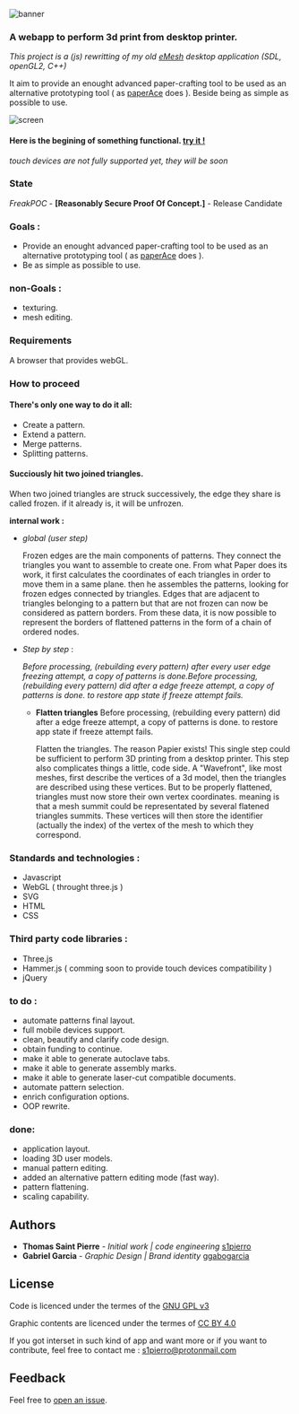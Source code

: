 ![banner](https://github.com/s1pierro/Papier/blob/master/img/papier-banner.svg "Papier banner")

### A webapp to perform 3d print from desktop printer.
_This project is a (js) rewritting of my old [eMesh](https://www.youtube.com/watch?v=Rcpjqd3NSTE "eMesh") desktop application (SDL, openGL2, C++)_

 It aim to provide an enought advanced paper-crafting tool to be used as an alternative prototyping tool ( as [paperAce](https://github.com/s1pierro/paperAce "paperAce") does ). Beside being as simple as possible to use.

![screen](https://github.com/s1pierro/Papier/blob/master/img/papier-screen-shadow.png "Papier screenshot")


#### Here is the begining of something functional. [try it !](https://s1pierro.github.io/Papier/)
_touch devices are not fully supported yet, they will be soon_

### State

_FreakPOC_ - **\[Reasonably Secure Proof Of Concept.\]** - Release Candidate


### Goals :

 - Provide an enought advanced paper-crafting tool to be used as an alternative prototyping tool ( as [paperAce](https://plus.google.com/photos/118368888481050824788/album/6366533843773096817/6366533840814789570?authkey=CIr985KLmqXwTA "paperAce") does ).
 - Be as simple as possible to use.

### non-Goals :

 - texturing.
 - mesh editing.
 
###  Requirements

A browser that provides webGL.

###  How to proceed
#### There's only one way to do it all:
 - Create a pattern.
 - Extend a pattern.
 - Merge patterns.
 - Splitting patterns.
 
#### Succiously hit two joined triangles.

When two joined triangles are struck successively, the edge they share is called frozen. if it already is, it will be unfrozen.

**internal work :**

 - _global (user step)_
 
    Frozen edges are the main components of patterns. They connect the triangles you want to assemble to create one.  From what Paper does its work, it first calculates the coordinates of each triangles in order to move them in a same plane. then he assembles the patterns, looking for frozen edges connected by triangles. Edges that are adjacent to triangles belonging to a pattern but that are not frozen can now be considered as pattern borders. From these data, it is now possible to represent the borders of flattened patterns in the form of a chain of ordered nodes. 

 - _Step by step_ :
 
      _Before processing, (rebuilding every pattern) after every user edge freezing attempt, a copy of patterns is done.Before processing, (rebuilding every pattern)  did after a edge freeze attempt, a copy of patterns is done. to restore app state if freeze attempt fails._
    
   - **Flatten triangles**
      Before processing, (rebuilding every pattern)  did after a edge freeze attempt, a copy of patterns is done. to restore app state if freeze attempt fails.

      Flatten the triangles. The reason Papier exists! This single step could be sufficient to perform 3D printing from a desktop printer. This step also complicates things a little, code side. A "Wavefront", like most meshes, first describe the vertices of a 3d model, then the triangles are described using these vertices. But to be properly flattened, triangles must now store their own vertex coordinates. meaning is that a mesh summit could be representated by several flatened triangles summits. These vertices will then store the identifier (actually the index) of the vertex of the mesh to which they correspond. 
       



### Standards and technologies :

 - Javascript
 - WebGL ( throught three.js )
 - SVG
 - HTML
 - CSS


### Third party code libraries :

 - Three.js
 - Hammer.js ( comming soon to provide touch devices compatibility )
 - jQuery
 
### to do :

 - automate patterns final layout.
 - full mobile devices support.
 - clean, beautify and clarify code design.
 - obtain funding to continue.
 - make it able to generate autoclave tabs.
 - make it able to generate assembly marks.
 - make it able to generate laser-cut compatible documents.
 - automate pattern selection.
 - enrich configuration options.
 - OOP rewrite.

### done:

 - application layout.
 - loading 3D user models.
 - manual pattern editing.
 - added an alternative pattern editing mode (fast way).
 - pattern flattening.
 - scaling capability.
 
 
## Authors

* **Thomas Saint Pierre** - *Initial work | code engineering* [s1pierro](https://github.com/s1pierro "s1pierro")
* **Gabriel Garcia** - *Graphic Design | Brand identity* [ggabogarcia](https://github.com/ggabogarcia "ggabogarcia")


## License
Code is licenced under the termes of the <a href="LICENSE.md">GNU GPL v3</a>

Graphic contents are licenced under the termes of <a href="https://creativecommons.org/licenses/by/4.0/">CC BY 4.0</a>

 
If you got interset in such kind of app and want more or if you want to contribute, feel free to contact me : s1pierro@protonmail.com

## Feedback
Feel free to [open an issue](https://github.com/s1pierro/Papier/issues).


	 
